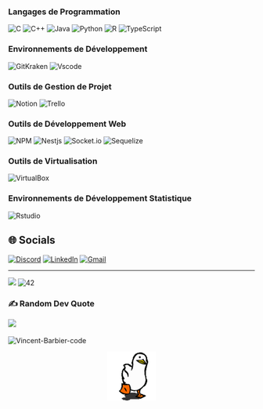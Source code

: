 ### Langages de Programmation
![C](https://img.shields.io/badge/c-%2300599C.svg?style=for-the-badge&logo=c&logoColor=white)
![C++](https://img.shields.io/badge/c++-%2300599C.svg?style=for-the-badge&logo=c%2B%2B&logoColor=white)
![Java](https://img.shields.io/badge/java-%23ED8B00.svg?style=for-the-badge&logo=java&logoColor=white)
![Python](https://img.shields.io/badge/Python-FFD43B?style=for-the-badge&logo=python&logoColor=blue)
![R](https://img.shields.io/badge/r-%23276DC3.svg?style=for-the-badge&logo=r&logoColor=white)
![TypeScript](https://img.shields.io/badge/TypeScript-007ACC?style=for-the-badge&logo=typescript&logoColor=white)

### Environnements de Développement
![GitKraken](https://img.shields.io/badge/GitKraken-179287?style=for-the-badge&logo=GitKraken&logoColor=white)
![Vscode](https://img.shields.io/badge/VSCode-0078D4?style=for-the-badge&logo=visual%20studio%20code&logoColor=white)

### Outils de Gestion de Projet
![Notion](https://img.shields.io/badge/Notion-%23000000.svg?style=for-the-badge&logo=notion&logoColor=white)
![Trello](https://img.shields.io/badge/Trello-%23026AA7.svg?style=for-the-badge&logo=Trello&logoColor=white)

### Outils de Développement Web
![NPM](https://img.shields.io/badge/npm-CB3837?style=for-the-badge&logo=npm&logoColor=white)
![Nestjs](https://img.shields.io/badge/nestjs-E0234E?style=for-the-badge&logo=nestjs&logoColor=white)
![Socket.io](https://img.shields.io/badge/Socket.io-010101?&style=for-the-badge&logo=Socket.io&logoColor=white)
![Sequelize](https://img.shields.io/badge/Sequelize-52B0E7?style=for-the-badge&logo=Sequelize&logoColor=white)

### Outils de Virtualisation
![VirtualBox](https://img.shields.io/badge/VirtualBox-21416b?style=for-the-badge&logo=VirtualBox&logoColor=white)

### Environnements de Développement Statistique
![Rstudio](https://img.shields.io/badge/RStudio-75AADB?style=for-the-badge&logo=RStudio&logoColor=white)


## 🌐 Socials
[![Discord](https://img.shields.io/badge/Discord-%237289DA.svg?logo=discord&logoColor=white)](https://discord.gg/StaroFox#7445)
[![LinkedIn](https://img.shields.io/badge/LinkedIn-%230077B5.svg?logo=linkedin&logoColor=white)](https://linkedin.com/in/vincent-barbier-code/)
[![Gmail](https://img.shields.io/badge/Gmail-D14836?style=flat&logo=gmail&logoColor=white)](mailto:VincentBarbierCode@gmail.com)

---
[![](https://visitcount.itsvg.in/api?id=Vincent-Barbier-code&icon=5&color=0)](https://visitcount.itsvg.in)
![42](https://img.shields.io/badge/42-%23000000.svg?style=for-the-badge&logo=42&logoColor=white)


### ✍️ Random Dev Quote
![](https://quotes-github-readme.vercel.app/api?type=horizontal&theme=merko)

<p><img align="center" src="https://github-readme-stats.vercel.app/api/top-langs?username=Vincent-Barbier-code&show_icons=true&locale=en&layout=compact" alt="Vincent-Barbier-code" /></p>

<p align="center">
  <a href="https://github.com/kodpe">
    <img width="100" src="https://github.com/Vincent-Barbier-code/Vincent-Barbier-code/blob/main/goose.gif" />
  </a>
</p>

<!-- Proudly created with GPRM (https://gprm.itsvg.in) -->
